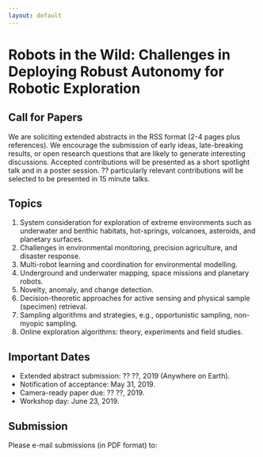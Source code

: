 ```yaml
---
layout: default
---
```


# **Robots in the Wild: Challenges in Deploying Robust Autonomy for Robotic Exploration**

## **Call for Papers**

We are soliciting extended abstracts in the RSS format (2-4 pages plus references). We encourage the submission of early ideas, late-breaking results, or open research questions that are likely to generate interesting discussions. Accepted contributions will be presented as a short spotlight talk and in a poster session. ?? particularly relevant contributions will be selected to be presented in 15 minute talks. 


## **Topics**

1. System consideration for exploration of extreme environments such as underwater and benthic habitats, hot-springs, volcanoes, asteroids, and planetary surfaces.
2. Challenges in environmental monitoring, precision agriculture, and disaster response.
3. Multi-robot learning and coordination for environmental modelling.
4. Underground and underwater mapping, space missions and planetary robots.
5. Novelty, anomaly, and change detection.
6. Decision-theoretic approaches for active sensing and physical sample (specimen) retrieval.
7. Sampling algorithms and strategies, e.g., opportunistic sampling, non-myopic sampling.
8. Online exploration algorithms: theory, experiments and field studies.


## **Important Dates**

* Extended abstract submission: ?? ??, 2019 (Anywhere on Earth).
* Notification of acceptance: May 31, 2019.
* Camera-ready paper due: ?? ??, 2019.
* Workshop day: June 23, 2019.


## **Submission**

Please e-mail submissions (in PDF format) to: 